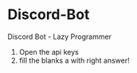 # Discord-Bot
Discord Bot - Lazy Programmer

1) Open the api keys
2) fill the blanks a with right answer!

